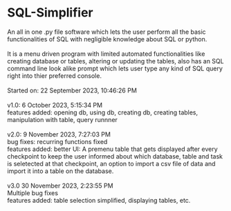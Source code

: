 # SQL-Simplifier

An all in one .py file software which lets the user perform all the basic functionalities of SQL with negligible knowledge about SQL or python. <br>
<br>
It is a menu driven program with limited automated functionalities like creating database or tables, altering or updating the tables, also has an SQL command line look alike prompt which lets user type any kind of SQL query right into thier preferred console.<br>
<br>
Started on: 22 September 2023, 10:46:26 PM<br>
<br>
v1.0: 6 October 2023, 5:15:34 PM<br>
    features added: opening db, using db, creating db, creating tables, manipulation with table, query runnner<br>
<br>
v2.0: 9 November 2023, 7:27:03 PM<br>
    bug fixes: recurring functions fixed<br>
    features added: better UI: A premenu table that gets displayed after every checkpoint to keep the user informed about which database, table and task is seletected at that checkpoint, an option to import a csv file of data and import it into a table on the  database.<br>
<br>
v3.0 30 November 2023, 2:23:55 PM<br>
    Multiple bug fixes<br>
    features added: table selection simplified, displaying tables, etc.